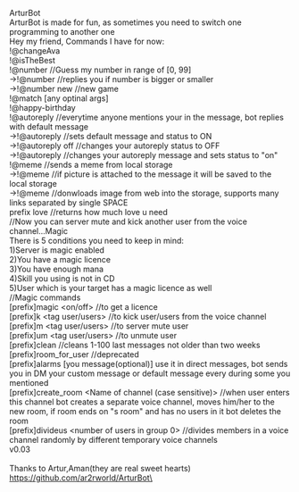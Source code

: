 ArturBot\
ArturBot is made for fun, as sometimes you need to switch one programming to another one\
Hey my friend, Commands I have for now:\
!@changeAva\
!@isTheBest <name>\
!@number //Guess my number in range of [0, 99]\
->!@number <your number> //replies you if number is bigger or smaller\
->!@number new //new game\
!@match <name1> <name2> [any optinal args]\
!@happy-birthday <name>\
!@autoreply //everytime anyone mentions your in the message, bot replies with default message \
->!@autoreply //sets default message and status to ON\
->!@autoreply off //changes your autoreply status to OFF\
->!@autoreply <your message> //changes your autoreply message and sets status to \"on\"\
!@meme //sends a meme from local storage\
->!@meme //if picture is attached to the message it will be saved to the local storage\
->!@meme <direct link to an image> //donwloads image from web into the storage, supports many links separated by single SPACE\
prefix love //returns how much love u need\
//Now you can server mute and kick another user from the voice channel...Magic\
There is 5 conditions you need to keep in mind:\
1)Server is magic enabled\
2)You have a magic licence\
3)You have enough mana\
4)Skill you using is not in CD\
5)User which is your target has a magic licence as well\
//Magic commands\
[prefix]magic <on/off> <Your magic name> //to get a licence\
[prefix]k <tag user/users> //to kick user/users from the voice channel\
[prefix]m  <tag user/users> //to server mute user\
[prefix]um   <tag user/users> //to unmute user\
[prefix]clean //cleans 1-100 last messages not older than two weeks\
[prefix]room_for_user <name of the voice channel> //deprecated\
[prefix]alarms <number of hours> <number of minutes> [you message(optional)] use it in direct messages, bot sends you in DM your custom message or default message every <number of minutes> during some <number of hours> you mentioned\
[prefix]create_room <Name of channel (case sensitive)> //when user enters this channel bot creates a separate voice channel, moves him/her to the new room, if room ends on \"s room\" and has no users in it bot deletes the room\
[prefix]divideus <number of users in group 0> <n of users in next group> //divides members in a voice channel randomly by different temporary voice channels\
v0.03\
\
Thanks to Artur,Aman(they are real sweet hearts)\
https://github.com/ar2rworld/ArturBot\

